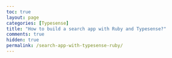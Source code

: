 ```yaml
---
toc: true
layout: page
categories: [Typesense]
title: "How to build a search app with Ruby and Typesense?"
comments: true
hidden: true
permalink: /search-app-with-typesense-ruby/
---
```

